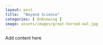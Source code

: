 ```yaml
---
layout: post
title:  "Beyond Science"
categories: [ OnKnowing ]
image: assets/images/great-horned-owl.jpg
---
```

Add content here
